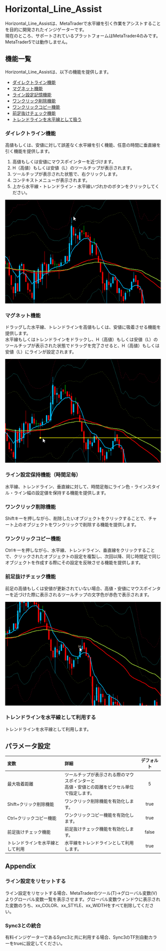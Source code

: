 # Horizontal_Line_Assist
Horizontal_Line_Assistは、MetaTraderで水平線を引く作業をアシストすることを目的に開発されたインジゲーターです。  
現在のところ、サポートされているプラットフォームはMetaTrader4のみです。MetaTrader5では動作しません。

## 機能一覧
Horizontal_Line_Assistは、以下の機能を提供します。
+ [ダイレクトライン機能](#ダイレクトライン機能)
+ [マグネット機能](#マグネット機能)
+ [ライン設定記憶機能](#ライン設定保持機能（時間足毎）)
+ [ワンクリック削除機能](#ワンクリック削除機能)
+ [ワンクリックコピー機能](#ワンクリックコピー機能)
+ [前足抜けチェック機能](#前足抜けチェック機能)
+ [トレンドラインを水平線として扱う](#トレンドラインを水平線として扱う)

### ダイレクトライン機能
高値もしくは、安値に対して誤差なく水平線を引く機能、任意の時間に垂直線を引く機能を提供します。

1. 高値もしくは安値にマウスポインターを近づけます。
2. H（高値）もしくは安値（L）のツールチップが表示されます。
3. ツールチップが表示された状態で、右クリックします。
4. コンテキストメニューが表示されます。
5. 上から水平線・トレンドライン・水平線いづれかのボタンをクリックしてください。

![ダイレクトライン機能](./assets/dynamic_draw.gif) 

### マグネット機能
ドラッグした水平線、トレンドラインを高値もしくは、安値に吸着させる機能を提供します。  
水平線もしくはトレンドラインをドラックし、H（高値）もしくは安値（L）のツールチップが表示された状態でドラッグを完了させると、H（高値）もしくは安値（L）にラインが設定されます。

![マグネット機能](./assets/magnet_line.gif)

### ライン設定保持機能（時間足毎）
水平線、トレンドライン、垂直線に対して、時間足毎にライン色・ラインスタイル・ライン幅の設定値を保持する機能を提供します。  

### ワンクリック削除機能
Shiftキーを押しながら、削除したいオブジェクトをクリックすることで、チャート上のオブジェクトをワンクリックで削除する機能を提供します。

### ワンクリックコピー機能
Ctrlキーを押しながら、水平線、トレンドライン、垂直線をクリックすることで、クリックされたオブジェクトの設定を複製し、次回以降、同じ時間足で同じオブジェクトを作成する際にその設定を反映させる機能を提供します。  

### 前足抜けチェック機能
前足の高値もしくは安値が更新されていない場合、高値・安値にマウスポインターを近づけた際に表示されるツールチップの文字色が赤色で表示されます。

![マグネット機能](./assets/check_prev_value.gif)

### トレンドラインを水平線として利用する
トレンドラインを水平線として利用します。

## パラメータ設定
| 変数 | 詳細 | デフォルト |
| :--- | :--- | :---: | 
| 最大吸着距離 | ツールチップが表示される際のマウスポインターと<br>高値・安値との距離をピクセル単位で指定します。 | 5 |
| Shift+クリック削除機能 | ワンクリック削除機能を有効化します。 | true |
| Ctrl+クリックコピー機能 | ワンクリックコピー機能を有効化します。 | true |
| 前足抜けチェック機能 | 前足抜けチェック機能を有効化します。 | false |
| トレンドラインを水平線として利用 | 水平線をトレンドラインとして利用します。 | true |

## Appendix

### ライン設定をリセットする
ライン設定をリセットする場合、MetaTraderのツール(T)->グローバル変数(V)よりグローバル変数一覧を表示させます。グローバル変数ウィンドウに表示された変数のうち、xx_COLOR、xx_STYLE、xx_WIDTHをすべて削除してください。

### Sync3との統合
有料インジゲーターであるSync3と共に利用する場合、Sync3のTF別自動カラーをtrueに設定してください。
